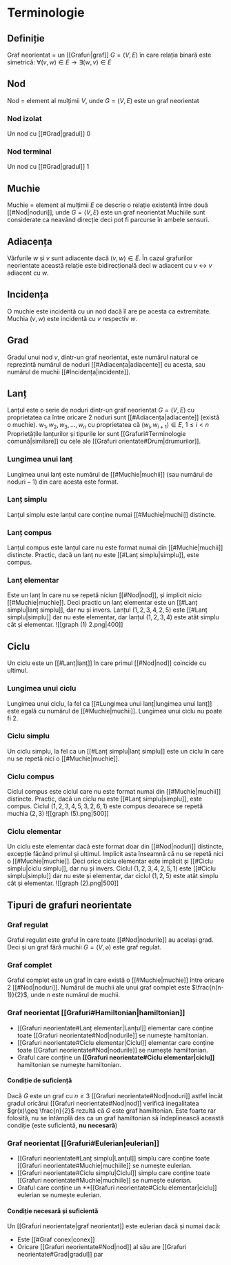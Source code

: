 # Terminologie
## Definiție
Graf neorientat = un [[Grafuri|graf]] $G=(V,E)$ în care relația binară este simetrică: $\forall (v,w)\in E\rightarrow \exists (w,v)\in E$
## Nod
Nod = element al mulțimii $V$, unde $G=(V,E)$ este un graf neorientat
### Nod izolat
Un nod cu [[#Grad|gradul]] 0
### Nod terminal
Un nod cu [[#Grad|gradul]] 1
## Muchie
Muchie = element al mulțimii $E$ ce descrie o relație existentă între două [[#Nod|noduri]], unde $G=(V,E)$ este un graf neorientat
Muchiile sunt considerate ca neavând direcție deci pot fi parcurse în ambele sensuri.
## Adiacența 
Vârfurile $w$ și $v$ sunt adiacente dacă $(v,w)\in E$. În cazul grafurilor neorientate această relație este bidirecțională deci $w$ adiacent cu $v$ $\leftrightarrow$ $v$ adiacent cu $w$. 
## Incidența
O muchie este incidentă cu un nod dacă îl are pe acesta ca extremitate. Muchia $(v,w)$ este incidentă cu $v$ respectiv $w$.
## Grad
Gradul unui nod $v$, dintr-un graf neorientat, este numărul natural ce reprezintă numărul de noduri [[#Adiacența|adiacente]] cu acesta, sau numărul de muchii [[#Incidența|incidente]].
## Lanț
Lanțul este o serie de noduri dintr-un graf neorientat $G=(V,E)$ cu proprietatea ca între oricare 2 noduri sunt [[#Adiacența|adiacente]] (există o muchie).
$w_1,w_2,w_3,...,w_n$ cu proprietatea că $(w_i,w_{i+1})\in E,\ 1\leq i\lt n$
Proprietățile lanțurilor și tipurile lor sunt [[Grafuri#Terminologie comună|similare]] cu cele ale [[Grafuri orientate#Drum|drumurilor]].
### Lungimea unui lanț
Lungimea unui lanț este numărul de [[#Muchie|muchii]] (sau $\text{numărul de noduri}-1$) din care acesta este format.
### Lanț simplu
Lanțul simplu este lanțul care conține numai [[#Muchie|muchii]] distincte.
### Lanț compus
Lanțul compus este lanțul care nu este format numai din [[#Muchie|muchii]] distincte. Practic, dacă un lanț nu este [[#Lanț simplu|simplu]], este compus.
### Lanț elementar
Este un lanț în care nu se repetă niciun [[#Nod|nod]], și implicit nicio [[#Muchie|muchie]]. Deci practic un lanț elementar este un [[#Lanț simplu|lanț simplu]], dar nu și invers.
Lanțul $(1,2,3,4,2,5)$ este [[#Lanț simplu|simplu]] dar nu este elementar, dar lanțul $(1,2,3,4)$ este atât simplu cât și elementar.
![[graph (1) 2.png|400]]
## Ciclu
Un ciclu este un [[#Lanț|lanț]] în care primul [[#Nod|nod]] coincide cu ultimul.
### Lungimea unui ciclu
Lungimea unui ciclu, la fel ca [[#Lungimea unui lanț|lungimea unui lanț]] este egală cu numărul de [[#Muchie|muchii]]. Lungimea unui ciclu nu poate fi 2.
### Ciclu simplu
Un ciclu simplu, la fel ca un [[#Lanț simplu|lanț simplu]] este un ciclu în care nu se repetă nici o [[#Muchie|muchie]].
### Ciclu compus
Ciclul compus este ciclul care nu este format numai din [[#Muchie|muchii]] distincte. Practic, dacă un ciclu nu este [[#Lanț simplu|simplu]], este compus.
Ciclul $(1,2,3,4,5,3,2,6,1)$ este compus deoarece se repetă muchia $(2,3)$
![[graph (5).png|500]]
### Ciclu elementar
Un ciclu este elementar dacă este format doar din [[#Nod|noduri]] distincte, excepție făcând primul și ultimul. Implicit asta înseamnă că nu se repetă nici o [[#Muchie|muchie]]. Deci orice ciclu elementar este implicit și [[#Ciclu simplu|ciclu simplu]], dar nu și invers.
Ciclul $(1,2,3,4,2,5,1)$ este [[#Ciclu simplu|simplu]] dar nu este și elementar, dar ciclul $(1,2,5)$ este atât simplu cât și elementar.
![[graph (2).png|500]]
## Tipuri de grafuri neorientate
### Graf regulat
Graful regulat este graful în care toate [[#Nod|nodurile]] au același grad. Deci și un graf fără muchii $G=(V,\varnothing)$ este graf regulat.
### Graf complet
Graful complet este un graf în care există o [[#Muchie|muchie]] între oricare 2 [[#Nod|noduri]]. 
Numărul de muchii ale unui graf complet este $\frac{n(n-1)}{2}$, unde $n$ este numărul de muchii.
### Graf neorientat [[Grafuri#Hamiltonian|hamiltonian]]
- [[Grafuri neorientate#Lanț elementar|Lanțul]] elementar care conține toate [[Grafuri neorientate#Nod|nodurile]] se numește hamiltonian.
- [[Grafuri neorientate#Ciclu elementar|Ciclul]] elementar care conține toate [[Grafuri neorientate#Nod|nodurile]] se numește hamiltonian.
- Graful care conține un **[[Grafuri neorientate#Ciclu elementar|ciclu]]** hamiltonian se numește hamiltonian.
#### Condiție de suficiență
Dacă $G$ este un graf cu $n\geq 3$ [[Grafuri neorientate#Nod|noduri]] astfel încât gradul oricărui [[Grafuri neorientate#Nod|nod]] verifică inegalitatea $gr(x)\geq \frac{n}{2}$ rezultă că $G$ este graf hamiltonian.
Este foarte rar folosită, nu se întâmplă des ca un graf hamiltonian să îndeplinească această condiție (este suficientă, **nu necesară**)
### Graf neorientat [[Grafuri#Eulerian|eulerian]]
- [[Grafuri neorientate#Lanț simplu|Lanțul]]  simplu care conține toate [[Grafuri neorientate#Muchie|muchiile]] se numește eulerian.
- [[Grafuri neorientate#Ciclu simplu|Ciclul]]  simplu care conține toate [[Grafuri neorientate#Muchie|muchiile]] se numește eulerian.
- Graful care conține un **[[Grafuri neorientate#Ciclu elementar|ciclu]]  eulerian se numește eulerian.
#### Condiție necesară și suficientă
Un [[Grafuri neorientate|graf neorientat]] este eulerian dacă și numai dacă:
- Este [[#Graf conex|conex]]
- Oricare [[Grafuri neorientate#Nod|nod]] al său are [[Grafuri neorientate#Grad|gradul]] par